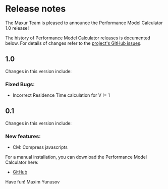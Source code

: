 # Release notes

The Maxur Team is pleased to announce the Performance Model Calculator 1.0 release!

The history of Performance Model Calculator releases is documented below. For details of changes refer to the [project's GitHub issues][reflow-issues].

[reflow-issues]: http://github.com/myunusov/pm/issues?state=closed

## 1.0 

Changes in this version include:


### Fixed Bugs:
- Incorrect Residence Time calculation for V != 1 



## 0.1 

Changes in this version include:

### New features:
- CM: Compress javascripts 








For a manual installation, you can download the Performance Model Calculator here:

* [GitHub](https://github/myunusov/pm)


Have fun!
Maxim Yunusov